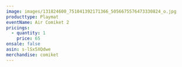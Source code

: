 ```yaml
---
image: images/131824600_751041392171366_5056675576473330824_o.jpg
producttype: Playmat
eventName: Air Comiket 2
pricings:
  - quantity: 1
    price: 65
onsale: false
asin: s-lSx5XQdwe
merchandise: comiket
---
```

